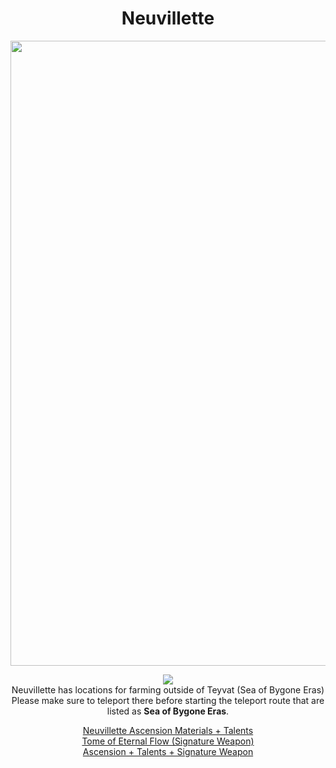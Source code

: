 <body>
  <div align="center">
    <h1> Neuvillette </h1>
<img src="https://static.wikia.nocookie.net/genshin-impact/images/a/a0/Personagem_Neuvillette_Desejo.png/revision/latest?cb=20240401161841&path-prefix=pt-br" width=1000>
<p></p>
<img src="https://i.imgur.com/xIHB3vS.png"><br>
    Neuvillette has locations for farming outside of Teyvat (Sea of Bygone Eras)<br>
    Please make sure to teleport there before starting the teleport route that are listed as <b>Sea of Bygone Eras</b>.<br>
<p></p>
<a href="">Neuvillette Ascension Materials + Talents</a><br>
<a href="">Tome of Eternal Flow (Signature Weapon)</a><br>
<a href="">Ascension + Talents + Signature Weapon</a>
  
  </div>
</body>

